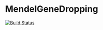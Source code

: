 # MendelGeneDropping

[![Build Status](https://travis-ci.org/ericsobel/MendelGeneDropping.jl.svg?branch=master)](https://travis-ci.org/ericsobel/MendelGeneDropping.jl)

